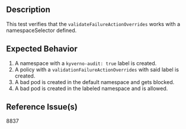 ## Description

This test verifies that the `validateFailureActionOverrides` works with a namespaceSelector defined.

## Expected Behavior

1. A namespace with a `kyverno-audit: true` label is created.
2. A policy with a `validationFailureActionOverrides` with said label is created.
3. A bad pod is created in the default namespace and gets blocked.
4. A bad pod is created in the labeled namespace and is allowed.

## Reference Issue(s)

8837
